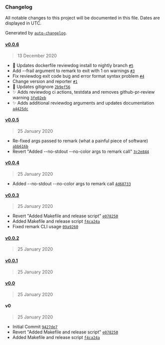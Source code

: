 ### Changelog

All notable changes to this project will be documented in this file. Dates are displayed in UTC.

Generated by [`auto-changelog`](https://github.com/CookPete/auto-changelog).

#### [v0.0.6](https://github.com/rickstaa/action-remark-lint/compare/v0.0.5...v0.0.6)

> 13 December 2020

*   :wrench: Updates dockerfile reviewdog install to nightly branch [`#5`](https://github.com/rickstaa/action-remark-lint/pull/5)
*   Add --frail argument to remark to exit with 1 on warnings [`#3`](https://github.com/rickstaa/action-remark-lint/pull/3)
*   Fix reviewdog exit code bug and error format syntax problem [`#4`](https://github.com/rickstaa/action-remark-lint/pull/4)
*   Change version and reporter [`#1`](https://github.com/rickstaa/action-remark-lint/pull/1)
*   :see_no_evil: Updates gitignore [`2b9ef56`](https://github.com/rickstaa/action-remark-lint/commit/2b9ef565dc342eb7b01170c22d0c8efbf26adda5)
*   :sparkles: Adds reviewdog ci actions, testdata and removes github-pr-review warning [`3fe02eb`](https://github.com/rickstaa/action-remark-lint/commit/3fe02eb8f74cba56966ea63532354e99f5b23cb1)
*   :sparkles: Adds additional reviewdog arguments and updates documentation [`a4425dc`](https://github.com/rickstaa/action-remark-lint/commit/a4425dccec04b3eb28d9756b49227aef7e630aed)

#### [v0.0.5](https://github.com/rickstaa/action-remark-lint/compare/v0.0.4...v0.0.5)

> 25 January 2020

*   Re-fixed args passed to remark (what a painful piece of software) [`abb616b`](https://github.com/rickstaa/action-remark-lint/commit/abb616bd9d9ec698d38bb680e5caa4c16f6380ff)
*   Revert "Added --no-stdout --no-color args to remark call" [`3c2e844`](https://github.com/rickstaa/action-remark-lint/commit/3c2e844aaa86e3bbe96a93bebd3f44b629c37e10)

#### [v0.0.4](https://github.com/rickstaa/action-remark-lint/compare/v0.0.3...v0.0.4)

> 25 January 2020

*   Added --no-stdout --no-color args to remark call [`4d68733`](https://github.com/rickstaa/action-remark-lint/commit/4d687330c3b96a6261a3426878c584059bb7ff5d)

#### [v0.0.3](https://github.com/rickstaa/action-remark-lint/compare/v0.0.2...v0.0.3)

> 25 January 2020

*   Revert "Added Makefile and release script" [`e078250`](https://github.com/rickstaa/action-remark-lint/commit/e0782504aad6bc4bd4970a6d236e13254d2a1fac)
*   Added Makefile and release script [`f4ca24a`](https://github.com/rickstaa/action-remark-lint/commit/f4ca24a8b145313efa4c88e749fecc01e33b49f7)
*   Fixed remark CLI usage [`09a9260`](https://github.com/rickstaa/action-remark-lint/commit/09a9260dcbc40e639ad089664070a6ea9be63e04)

#### [v0.0.2](https://github.com/rickstaa/action-remark-lint/compare/v0.0.1...v0.0.2)

> 25 January 2020

#### [v0.0.1](https://github.com/rickstaa/action-remark-lint/compare/v0.0...v0.0.1)

> 25 January 2020

#### [v0.0](https://github.com/rickstaa/action-remark-lint/compare/v0...v0.0)

> 25 January 2020

#### v0

> 25 January 2020

*   Initial Commit [`9427de7`](https://github.com/rickstaa/action-remark-lint/commit/9427de75ca49d1c667e37c01974f46391dea78f0)
*   Revert "Added Makefile and release script" [`e078250`](https://github.com/rickstaa/action-remark-lint/commit/e0782504aad6bc4bd4970a6d236e13254d2a1fac)
*   Added Makefile and release script [`f4ca24a`](https://github.com/rickstaa/action-remark-lint/commit/f4ca24a8b145313efa4c88e749fecc01e33b49f7)
